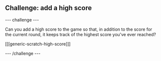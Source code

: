 

## Challenge: add a high score

--- challenge ---

Can you add a high score to the game so that, in addition to the score for the current round, it keeps track of the highest score you've ever reached?

[[[generic-scratch-high-score]]]

--- /challenge ---
